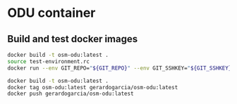 # ODU container

## Build and test docker images

```bash
docker build -t osm-odu:latest .
source test-environment.rc
docker run --env GIT_REPO="${GIT_REPO}" --env GIT_SSHKEY="${GIT_SSHKEY}" --env GIT_MANIFEST_FOLDER="${GIT_MANIFEST_FOLDER}" -it osm-odu:latest
```

```bash
docker build -t osm-odu:latest .
docker tag osm-odu:latest gerardogarcia/osm-odu:latest
docker push gerardogarcia/osm-odu:latest
```
